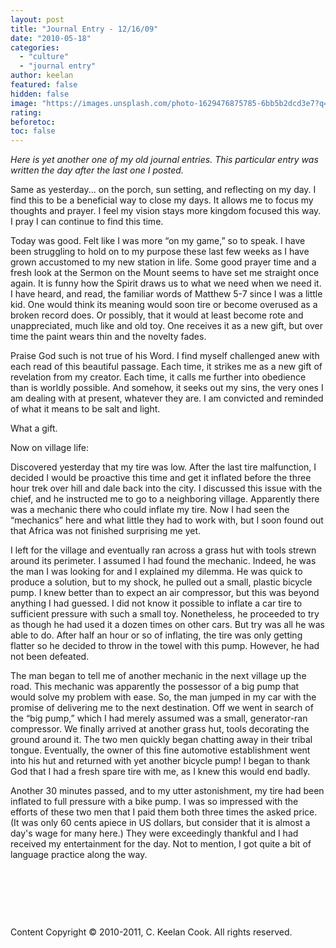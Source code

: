 ```yaml
---
layout: post
title: "Journal Entry - 12/16/09"
date: "2010-05-18"
categories: 
  - "culture"
  - "journal entry"
author: keelan
featured: false
hidden: false
image: "https://images.unsplash.com/photo-1629476875785-6bb5b2dcd3e7?q=80&w=1974&auto=format&fit=crop&ixlib=rb-4.1.0&ixid=M3wxMjA3fDB8MHxwaG90by1wYWdlfHx8fGVufDB8fHx8fA%3D%3D"
rating:
beforetoc:
toc: false
---
```


_Here is yet another one of my old journal entries. This particular entry was written the day after the last one I posted._

Same as yesterday... on the porch, sun setting, and reflecting on my day. I find this to be a beneficial way to close my days. It allows me to focus my thoughts and prayer. I feel my vision stays more kingdom focused this way. I pray I can continue to find this time.

Today was good. Felt like I was more “on my game,” so to speak. I have been struggling to hold on to my purpose these last few weeks as I have grown accustomed to my new station in life. Some good prayer time and a fresh look at the Sermon on the Mount seems to have set me straight once again. It is funny how the Spirit draws us to what we need when we need it. I have heard, and read, the familiar words of Matthew 5-7 since I was a little kid. One would think its meaning would soon tire or become overused as a broken record does. Or possibly, that it would at least become rote and unappreciated, much like and old toy. One receives it as a new gift, but over time the paint wears thin and the novelty fades.

Praise God such is not true of his Word. I find myself challenged anew with each read of this beautiful passage. Each time, it strikes me as a new gift of revelation from my creator. Each time, it calls me further into obedience than is worldly possible. And somehow, it seeks out my sins, the very ones I am dealing with at present, whatever they are. I am convicted and reminded of what it means to be salt and light.

What a gift.

Now on village life:

Discovered yesterday that my tire was low. After the last tire malfunction, I decided I would be proactive this time and get it inflated before the three hour trek over hill and dale back into the city. I discussed this issue with the chief, and he instructed me to go to a neighboring village. Apparently there was a mechanic there who could inflate my tire. Now I had seen the “mechanics” here and what little they had to work with, but I soon found out that Africa was not finished surprising me yet.

I left for the village and eventually ran across a grass hut with tools strewn around its perimeter. I assumed I had found the mechanic. Indeed, he was the man I was looking for and I explained my dilemma. He was quick to produce a solution, but to my shock, he pulled out a small, plastic bicycle pump. I knew better than to expect an air compressor, but this was beyond anything I had guessed. I did not know it possible to inflate a car tire to sufficient pressure with such a small toy. Nonetheless, he proceeded to try as though he had used it a dozen times on other cars. But try was all he was able to do. After half an hour or so of inflating, the tire was only getting flatter so he decided to throw in the towel with this pump. However, he had not been defeated.

The man began to tell me of another mechanic in the next village up the road. This mechanic was apparently the possessor of a big pump that would solve my problem with ease. So, the man jumped in my car with the promise of delivering me to the next destination. Off we went in search of the “big pump,” which I had merely assumed was a small, generator-ran compressor. We finally arrived at another grass hut, tools decorating the ground around it. The two men quickly began chatting away in their tribal tongue. Eventually, the owner of this fine automotive establishment went into his hut and returned with yet another bicycle pump! I began to thank God that I had a fresh spare tire with me, as I knew this would end badly.

Another 30 minutes passed, and to my utter astonishment, my tire had been inflated to full pressure with a bike pump. I was so impressed with the efforts of these two men that I paid them both three times the asked price. (It was only 60 cents apiece in US dollars, but consider that it is almost a day's wage for many here.) They were exceedingly thankful and I had received my entertainment for the day. Not to mention, I got quite a bit of language practice along the way.

 

 

 

Content Copyright © 2010-2011, C. Keelan Cook. All rights reserved.
